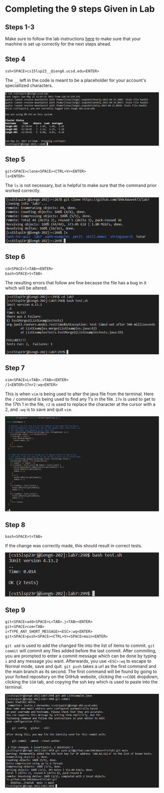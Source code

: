 # Completing the 9 steps Given in Lab

## Steps 1-3

Make sure to follow the lab instructions [here]([https://ucsd-cse15l-s23.github.io/week/week7/#baseline](https://ucsd-cse15l-s23.github.io/week/week7/#speeding-up-command-line-tasks)) to make sure that your machine is set up correctly for the next steps ahead.
## Step 4

    ssh<SPACE>cs15lsp23__@ieng6.ucsd.edu<ENTER>

The `__` left in the code is meant to be a placeholder for your account's speciallized characters.

![image](Step4.png)
    
## Step 5

    git<SPACE>clone<SPACE><CTRL+V><ENTER>
    ls<ENTER>
    
The `ls` is not necessary, but is helpful to make sure that the command prior worked correctly.

![image](Step5.png)

## Step 6

    cd<SPACE>l<TAB><ENTER>
    bash<SPACE>t<TAB>
    
The resulting errors that follow are fine because the file has a bug in it which will be altered.

![image](Step6.png)

## Step 7
    
    vim<SPACE>L<TAB>.<TAB><ENTER>
    /1<ENTER>17nr2:wq<ENTER>
    
This is when `vim` is being used to alter the java file from the terminal. Here the `/` command is being used to find any 1's in the file. `17n` is used to get to the 17th 1 in the file, `r2` is used to replace the character at the cursor with a 2, and `:wq` is to save and quit `vim`.

![image](Step7.png)

## Step 8
    
    bash<SPACE>t<TAB>
    
If the change was correctly made, this should result in correct tests.

![image](Step8.png)
    
## Step 9

    git<SPACE>add<SPACE>L<TAB>.j<TAB><ENTER>
    git<SPACE>com<TAB>
    i<TYPE_ANY_SHORT_MESSAGE><ESC>:wq<ENTER>
    git<SPACE>push<SPACE><CTRL+V><SPACE>main<ENTER>
    
`git add` is used to add the changed file into the list of items to commit. `git commit` will commit any files added before the last commit. After commiting, you are prompted to enter a commit message which can be done by typing `i` and any message you want. Afterwards, you use `<ESC>:wq` to escape to Normal mode, save and quit. `git push` takes a url as the first command and the main branch as its second. The first command will be found by going to your forked repository on the GitHub website, clicking the `<>CODE` dropdown, clicking the `SSH` tab, and copying the ssh key which is used to paste into the terminal.

![image](Step9.png)
